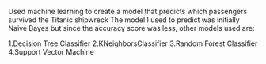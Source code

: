 Used machine learning to create a model that predicts which passengers survived the Titanic shipwreck
The model I used to predict was initially Naive Bayes but since the accuracy score was less, other models used are:

1.Decision Tree Classifier
2.KNeighborsClassifier
3.Random Forest Classifier
4.Support Vector Machine


